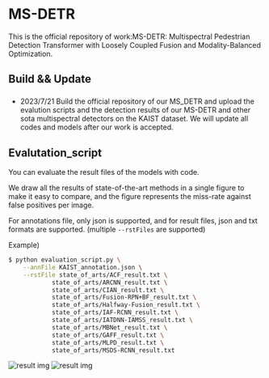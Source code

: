 # MS-DETR
This is the official repository of work:MS-DETR: Multispectral Pedestrian Detection Transformer with Loosely Coupled Fusion and Modality-Balanced Optimization.

## Build && Update
### 
  - 2023/7/21 Build the official repository of our MS_DETR and upload the evalution scripts and the detection results of our MS-DETR and other sota multispectral detectors on the KAIST dataset. We will update all codes and models after our work is accepted.

## Evalutation_script

You can evaluate the result files of the models with code.

We draw all the results of state-of-the-art methods in a single figure to make it easy to compare, and the figure represents the miss-rate against false positives per image.

For annotations file, only json is supported, and for result files, json and txt formats are supported.
(multiple `--rstFiles` are supported)

Example)

```bash
$ python evaluation_script.py \
	--annFile KAIST_annotation.json \
	--rstFile state_of_arts/ACF_result.txt \
            state_of_arts/ARCNN_result.txt \
            state_of_arts/CIAN_result.txt \
            state_of_arts/Fusion-RPN+BF_result.txt \
            state_of_arts/Halfway-Fusion_result.txt \
            state_of_arts/IAF-RCNN_result.txt \
            state_of_arts/IATDNN-IAMSS_result.txt \
            state_of_arts/MBNet_result.txt \
            state_of_arts/GAFF_result.txt \
            state_of_arts/MLPD_result.txt \
            state_of_arts/MSDS-RCNN_result.txt 
```
![result img](./evaluation_script/FPPI_Reasonable.jpg)
![result img](./evaluation_script/FPPI_ALL.jpg)
